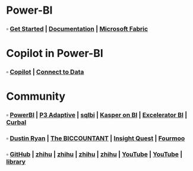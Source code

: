 # Power-BI

### $\square$ [Get Started](https://learn.microsoft.com/en-us/power-bi/fundamentals/) | [Documentation](https://learn.microsoft.com/en-us/power-bi/) | [Microsoft Fabric](https://learn.microsoft.com/en-us/fabric/)

# Copilot in Power-BI

### $\square$ [Copilot](https://learn.microsoft.com/en-us/power-bi/create-reports/copilot-introduction) | [Connect to Data](https://learn.microsoft.com/en-us/power-bi/connect-data/desktop-quickstart-connect-to-data) 

# Community

### $\square$ [PowerBI](https://powerbi.tips/) | [P3 Adaptive](https://p3adaptive.com/) | [sqlbi](https://www.sqlbi.com/) | [Kasper on BI](https://www.kasperonbi.com/) | [Excelerator BI](https://exceleratorbi.com.au/blog/) | [Curbal](https://curbal.com/blog)
### $\square$ [Dustin Ryan](https://sqldusty.com/) | [The BICCOUNTANT](https://www.thebiccountant.com) | [Insight Quest](https://insightsquest.com/) | [Fourmoo](https://www.fourmoo.com/blog)
### $\square$ [GitHub](https://github.com/liuliuball45/AwesomeResources/blob/master/PowerBI.md) | [zhihu](https://www.zhihu.com/column/c_1402719652045275137) | [zhihu](https://zhuanlan.zhihu.com/p/452203463) | [zhihu](https://www2.zhihu.com/question/366732559) | [zhihu](https://zhuanlan.zhihu.com/PowerBI) | [YouTube](https://www.youtube.com/playlist?list=PLCGGtLsUjhm2bonhBZuEhZU72QkFjOpc6) | [YouTube](https://www.youtube.com/channel/UCvBYTqRx-n_8KzFO0MJlUVw) | [library](https://www.excel120.com/#/library)
